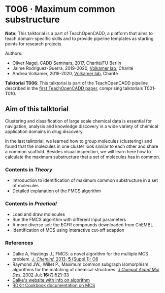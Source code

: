 # T006 · Maximum common substructure

**Note:** This talktorial is a part of TeachOpenCADD, a platform that aims to teach domain-specific skills and to provide pipeline templates as starting points for research projects.

Authors:

- Oliver Nagel, CADD Seminars, 2017, Charité/FU Berlin
- Jaime Rodríguez-Guerra, 2019-2020, [Volkamer lab](https://volkamerlab.org), Charité
- Andrea Volkamer, 2019-2020, [Volkamer lab](https://volkamerlab.org), Charité


__Talktorial T006__: This talktorial is part of the TeachOpenCADD pipeline described in the [first TeachOpenCADD paper](https://jcheminf.biomedcentral.com/articles/10.1186/s13321-019-0351-x), comprising talktorials T001-T010.


## Aim of this talktorial

Clustering and classification of large scale chemical data is essential for navigation, analysis and knowledge discovery in a wide variety of chemical application domains in drug discovery.

In the last talktorial, we learned how to group molecules (clustering) and found that the molecules in one cluster look similar to each other and share a common scaffold. Besides visual inspection, we will learn here how to calculate the maximum substructure that a set of molecules has in common.


### Contents in *Theory*

* Introduction to identification of maximum common substructure in a set of molecules
* Detailed explanation of the FMCS algorithm


### Contents in *Practical*

* Load and draw molecules
* Run the FMCS algorithm with different input parameters
* A more diverse set: the EGFR compounds downloaded from ChEMBL
* Identification of MCS using interactive cut-off adaption


### References

* Dalke A, Hastings J., FMCS: a novel algorithm for the multiple MCS problem. [*J. Cheminf.* 2013; **5** (Suppl 1): O6](https://www.ncbi.nlm.nih.gov/pmc/articles/PMC3606201/)
* Raymond JW., Willet P., Maximum common subgraph isomorphism algorithms for the matching of chemical structures. [*J Comput Aided Mol Des.* 2002 Jul; **16**(7):521-33](https://link.springer.com/article/10.1023/A:1021271615909)
* [Dalke's website with info on algorithm](http://dalkescientific.com/writings/diary/archive/2012/05/12/mcs_background.html)
* [RDKit Cookbook documentation on MCS](http://www.rdkit.org/docs/Cookbook.html#using-custom-mcs-atom-types)
